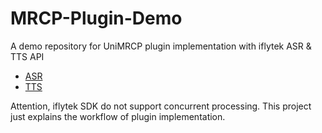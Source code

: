 # MRCP-Plugin-Demo
A demo repository for UniMRCP plugin implementation with iflytek ASR & TTS API

* [ASR](https://cotin.tech/AI/UniMRCPASR/)
* [TTS](https://cotin.tech/AI/UniMRCPTTS/)

Attention, iflytek SDK do not support concurrent processing. This project just explains the workflow of plugin implementation.
